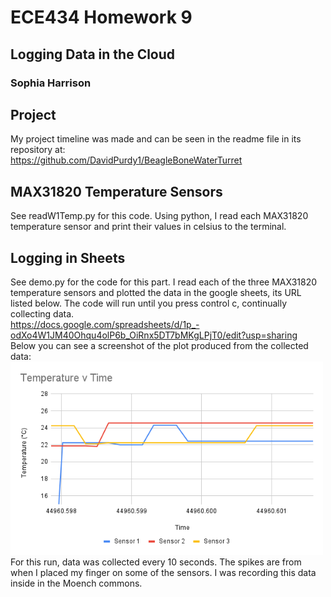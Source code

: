# ECE434 Homework 9
## Logging Data in the Cloud
### Sophia Harrison 

## Project
My project timeline was made and can be seen in the readme file in its repository at: <br>
https://github.com/DavidPurdy1/BeagleBoneWaterTurret 

## MAX31820 Temperature Sensors
See readW1Temp.py for this code. Using python, I read each MAX31820 temperature sensor and print their values in celsius to the terminal.

## Logging in Sheets
See demo.py for the code for this part. I read each of the three MAX31820 temperature sensors and plotted the data in the google sheets, its URL listed below. The code will run until you press control c, continually collecting data. <br>
https://docs.google.com/spreadsheets/d/1p_-odXo4W1JM40Ohqu4olP6b_OiRnx5DT7bMKgLPjT0/edit?usp=sharing 
<br>
Below you can see a screenshot of the plot produced from the collected data:
<img src=./tempVtime.png width="500"> <br>
For this run, data was collected every 10 seconds. The spikes are from when I placed my finger on some of the sensors. I was recording this data inside in the Moench commons.
